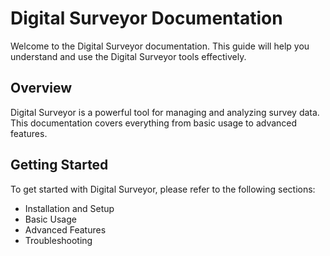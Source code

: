 # Digital Surveyor Documentation

Welcome to the Digital Surveyor documentation. This guide will help you understand and use the Digital Surveyor tools effectively.

## Overview

Digital Surveyor is a powerful tool for managing and analyzing survey data. This documentation covers everything from basic usage to advanced features.

## Getting Started

To get started with Digital Surveyor, please refer to the following sections:

- Installation and Setup
- Basic Usage
- Advanced Features
- Troubleshooting 